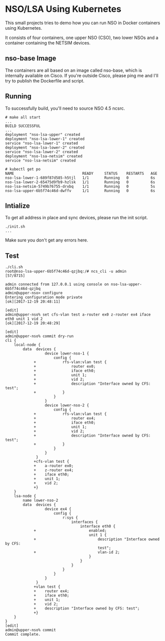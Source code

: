 # NSO/LSA Using Kubernetes

This small projects tries to demo how you can run NSO in Docker containers using
Kubernetes.

It consists of four containers, one upper NSO (CSO), two lower NSOs and a
container containing the NETSIM devices.

## nso-base Image
The containers are all based on an image called nso-base, which is internally
available on Cisco. If you're outside Cisco, please ping me and I'll try to
publish the Dockerfile and script.

## Running
To successfully build, you'll need to source NSO 4.5 ncsrc.
```
# make all start
...
BUILD SUCCESSFUL
...
deployment "nso-lsa-upper" created
deployment "nso-lsa-lower-1" created
service "nso-lsa-lower-1" created
deployment "nso-lsa-lower-2" created
service "nso-lsa-lower-2" created
deployment "nso-lsa-netsim" created
service "nso-lsa-netsim" created

# kubectl get po
NAME                               READY     STATUS    RESTARTS   AGE
nso-lsa-lower-1-689f87d585-h5tjl   1/1       Running   0          6s
nso-lsa-lower-2-65475d9fb9-hzlsk   1/1       Running   0          6s
nso-lsa-netsim-5749b76755-drxbq    1/1       Running   0          5s
nso-lsa-upper-6b5f74c46d-dwffv     1/1       Running   0          6s
```

## Intialize
To get all address in place and sync devices, please run the init script.
```
./init.sh
...
```
Make sure you don't get any errors here.

## Test
```
./cli.sh
root@nso-lsa-upper-6b5f74c46d-qzjbq:/# ncs_cli -u admin
[57/8715]

admin connected from 127.0.0.1 using console on nso-lsa-upper-6b5f74c46d-qzjbq
admin@upper-nso> configure
Entering configuration mode private
[ok][2017-12-19 20:48:11]

[edit]
admin@upper-nso% set cfs-vlan test a-router ex0 z-router ex4 iface eth0 unit 1 vid 2
[ok][2017-12-19 20:48:29]

[edit]
admin@upper-nso% commit dry-run
cli {
    local-node {
        data  devices {
                  device lower-nso-1 {
                      config {
             +            rfs-vlan:vlan test {
             +                router ex0;
             +                iface eth0;
             +                unit 1;
             +                vid 2;
             +                description "Interface owned by CFS: test";
             +            }
                      }
                  }
                  device lower-nso-2 {
                      config {
             +            rfs-vlan:vlan test {
             +                router ex4;
             +                iface eth0;
             +                unit 1;
             +                vid 2;
             +                description "Interface owned by CFS: test";
             +            }
                      }
                  }
              }
             +cfs-vlan test {
             +    a-router ex0;
             +    z-router ex4;
             +    iface eth0;
             +    unit 1;
             +    vid 2;
             +}
    }
    lsa-node {
        name lower-nso-2
        data  devices {
                  device ex4 {
                      config {
                          r:sys {
                              interfaces {
                                  interface eth0 {
             +                        enabled;
                                      unit 1 {
             +                            description "Interface owned by CFS:
                                          test";
             +                            vlan-id 2;
                                      }
                                  }
                              }
                          }
                      }
                  }
              }
             +vlan test {
             +    router ex4;
             +    iface eth0;
             +    unit 1;
             +    vid 2;
             +    description "Interface owned by CFS: test";
             +}
    }
}
[edit]
admin@upper-nso% commit
Commit complete.
```

